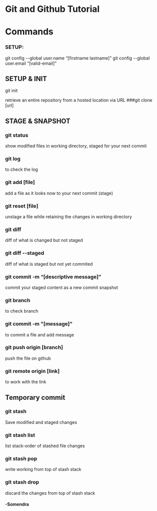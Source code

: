 
# Git and Github Tutorial

# Commands

### SETUP:
git config --global user.name “[firstname lastname]”
git config --global user.email “[valid-email]”

## SETUP & INIT
git init

 retrieve an entire repository from a hosted location via URL
###git clone [url]

## STAGE & SNAPSHOT

### git status
show modified files in working directory, staged for your next commit

### git log
to check the log 

### git add [file]
add a file as it looks now to your next commit (stage)

### git reset [file]
unstage a file while retaining the changes in working directory

### git diff
diff of what is changed but not staged

### git diff --staged
diff of what is staged but not yet commited

### git commit -m “[descriptive message]”
commit your staged content as a new commit snapshot

### git branch 
to check branch

### git commit -m "[message]"
to commit a file and add message

### git push origin [branch]
push the file on github

### git remote origin [link]
to work with the link

## Temporary commit

### git stash
Save modified and staged changes

### git stash list
list stack-order of stashed file changes

### git stash pop
write working from top of stash stack

### git stash drop
discard the changes from top of stash stack

####                                         -Somendra 

